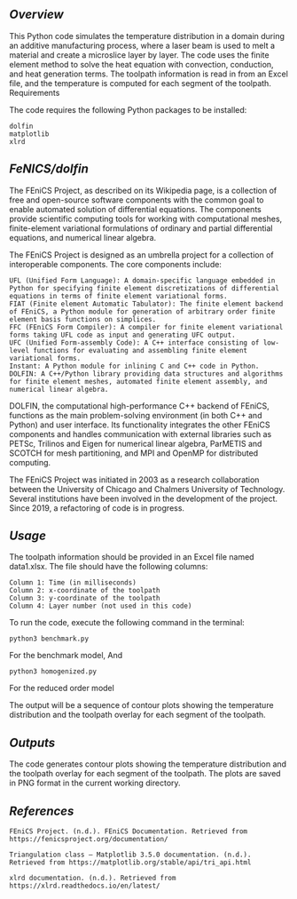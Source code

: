 ## *Overview*

This Python code simulates the temperature distribution in a domain during an additive manufacturing process, where a laser beam is used to melt a material and create a microslice layer by layer. The code uses the finite element method to solve the heat equation with convection, conduction, and heat generation terms. The toolpath information is read in from an Excel file, and the temperature is computed for each segment of the toolpath.
Requirements

The code requires the following Python packages to be installed:

    dolfin
    matplotlib
    xlrd

## *FeNICS/dolfin*

The FEniCS Project, as described on its Wikipedia page, is a collection of free and open-source software components with the common goal to enable automated solution of differential equations. The components provide scientific computing tools for working with computational meshes, finite-element variational formulations of ordinary and partial differential equations, and numerical linear algebra.

The FEniCS Project is designed as an umbrella project for a collection of interoperable components. The core components include:

    UFL (Unified Form Language): A domain-specific language embedded in Python for specifying finite element discretizations of differential equations in terms of finite element variational forms.
    FIAT (Finite element Automatic Tabulator): The finite element backend of FEniCS, a Python module for generation of arbitrary order finite element basis functions on simplices.
    FFC (FEniCS Form Compiler): A compiler for finite element variational forms taking UFL code as input and generating UFC output.
    UFC (Unified Form-assembly Code): A C++ interface consisting of low-level functions for evaluating and assembling finite element variational forms.
    Instant: A Python module for inlining C and C++ code in Python.
    DOLFIN: A C++/Python library providing data structures and algorithms for finite element meshes, automated finite element assembly, and numerical linear algebra.

DOLFIN, the computational high-performance C++ backend of FEniCS, functions as the main problem-solving environment (in both C++ and Python) and user interface. Its functionality integrates the other FEniCS components and handles communication with external libraries such as PETSc, Trilinos and Eigen for numerical linear algebra, ParMETIS and SCOTCH for mesh partitioning, and MPI and OpenMP for distributed computing.

The FEniCS Project was initiated in 2003 as a research collaboration between the University of Chicago and Chalmers University of Technology. Several institutions have been involved in the development of the project. Since 2019, a refactoring of code is in progress.

## *Usage*

The toolpath information should be provided in an Excel file named data1.xlsx. The file should have the following columns:

    Column 1: Time (in milliseconds)
    Column 2: x-coordinate of the toolpath
    Column 3: y-coordinate of the toolpath
    Column 4: Layer number (not used in this code)

To run the code, execute the following command in the terminal:

    python3 benchmark.py

For the benchmark model, And

    python3 homogenized.py

For the reduced order model

The output will be a sequence of contour plots showing the temperature distribution and the toolpath overlay for each segment of the toolpath.

## *Outputs*

The code generates contour plots showing the temperature distribution and the toolpath overlay for each segment of the toolpath. The plots are saved in PNG format in the current working directory.

## *References*

    FEniCS Project. (n.d.). FEniCS Documentation. Retrieved from https://fenicsproject.org/documentation/
    
    Triangulation class — Matplotlib 3.5.0 documentation. (n.d.). Retrieved from https://matplotlib.org/stable/api/tri_api.html
    
    xlrd documentation. (n.d.). Retrieved from https://xlrd.readthedocs.io/en/latest/

